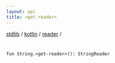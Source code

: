 ```yaml
---
layout: api
title: <get-reader>
---
```

[stdlib](../../index.html) / [kotlin](../index.html) / [reader](index.html) / [<get-reader>](_get-reader_.html)

# <get-reader>

```
fun String.<get-reader>(): StringReader
```
